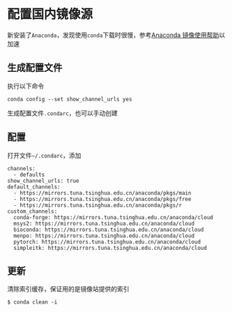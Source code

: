 
# 配置国内镜像源

新安装了`Anaconda`，发现使用`conda`下载时很慢，参考[Anaconda 镜像使用帮助](https://mirror.tuna.tsinghua.edu.cn/help/anaconda/)以加速

## 生成配置文件

执行以下命令

```
conda config --set show_channel_urls yes
```

生成配置文件`.condarc`，也可以手动创建

## 配置

打开文件`~/.condarc`，添加

```
channels:
  - defaults
show_channel_urls: true
default_channels:
  - https://mirrors.tuna.tsinghua.edu.cn/anaconda/pkgs/main
  - https://mirrors.tuna.tsinghua.edu.cn/anaconda/pkgs/free
  - https://mirrors.tuna.tsinghua.edu.cn/anaconda/pkgs/r
custom_channels:
  conda-forge: https://mirrors.tuna.tsinghua.edu.cn/anaconda/cloud
  msys2: https://mirrors.tuna.tsinghua.edu.cn/anaconda/cloud
  bioconda: https://mirrors.tuna.tsinghua.edu.cn/anaconda/cloud
  menpo: https://mirrors.tuna.tsinghua.edu.cn/anaconda/cloud
  pytorch: https://mirrors.tuna.tsinghua.edu.cn/anaconda/cloud
  simpleitk: https://mirrors.tuna.tsinghua.edu.cn/anaconda/cloud
```

## 更新

清除索引缓存，保证用的是镜像站提供的索引

```
$ conda clean -i
```